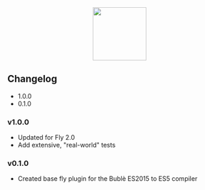 <div align="center">
<a href="http://github.com/flyjs/fly">
<img width=120px src="https://cloud.githubusercontent.com/assets/8317250/8733685/0be81080-2c40-11e5-98d2-c634f076ccd7.png">
</a>
</div>

## Changelog

 * 1.0.0
 * 0.1.0

### v1.0.0
 * Updated for Fly 2.0
 * Add extensive, "real-world" tests

### v0.1.0
 * Created base fly plugin for the Bublè ES2015 to ES5 compiler
